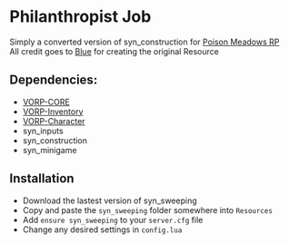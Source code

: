 # Philanthropist Job
Simply a converted version of syn_construction for [Poison Meadows RP](https://discord.gg/JcPXMkqrh6)  
All credit goes to [Blue](https://github.com/kamelzarandah) for creating the original Resource

## Dependencies:
- [VORP-CORE](https://github.com/VORPCORE/VORP-Core)
- [VORP-Inventory](https://github.com/VORPCORE/VORP-Inventory)
- [VORP-Character](https://github.com/VORPCORE/VORP-Character)
- syn_inputs
- syn_construction
- syn_minigame

## Installation
- Download the lastest version of syn_sweeping
- Copy and paste the `syn_sweeping` folder somewhere into `Resources`
- Add `ensure syn_sweeping` to your `server.cfg` file
- Change any desired settings in `config.lua`
